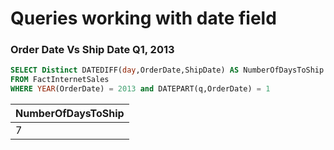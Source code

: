 # Queries working with date field

### Order Date Vs Ship Date Q1, 2013
```SQL
SELECT Distinct DATEDIFF(day,OrderDate,ShipDate) AS NumberOfDaysToShip
FROM FactInternetSales
WHERE YEAR(OrderDate) = 2013 and DATEPART(q,OrderDate) = 1
```
| NumberOfDaysToShip|
| ------------- | 
| 7  | 

